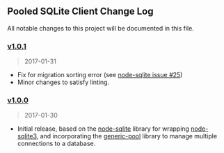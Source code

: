 ## Pooled SQLite Client Change Log

All notable changes to this project will be documented in this file.

### [v1.0.1]
> 2017-01-31

- Fix for migration sorting error (see [node-sqlite issue #25](https://github.com/kriasoft/node-sqlite/pull/25))
- Minor changes to satisfy linting.

### [v1.0.0]
> 2017-01-30

- Initial release, based on the [node-sqlite](https://github.com/kriasoft/node-sqlite/) library for wrapping [node-sqlite3](https://github.com/mapbox/node-sqlite3), and incorporating the [generic-pool](https://github.com/coopernurse/node-pool) library to manage multiple connections to a database.

[unreleased]: https://github.com/rneilson/node-sqlite-pool/compare/v1.0.0...HEAD
[v1.0.0]: https://github.com/rneilson/node-sqlite-pool/compare/v0.0.0...v1.0.0
[v1.0.1]: https://github.com/rneilson/node-sqlite-pool/compare/v1.0.0...v1.0.1
